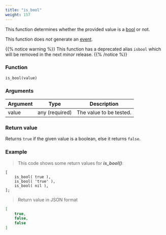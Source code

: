 ```yaml
---
title: "is_bool"
weight: 157
---
```


This function determines whether the provided value is a [bool](../../data-types/bool) or not.

This function does *not* generate an [event](../../overview/events).

{{% notice warning %}}
This function has a deprecated alias `isbool` which will be removed in the next *minor* release.
{{% /notice %}}

### Function

`is_bool(value)`

### Arguments

Argument | Type | Description
-------- | ---- | -----------
value | any (required) | The value to be tested.

### Return value

Returns `true` if the given value is a boolean, else it returns `false`.

### Example

> This code shows some return values for ***is_bool()***:

```thingsdb,json_response
[
    is_bool( true ),
    is_bool( 'true' ),
    is_bool( nil ),
];
```

> Return value in JSON format

```json
[
    true,
    false,
    false
]
```
